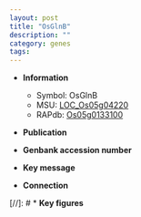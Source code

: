 ```yaml
---
layout: post
title: "OsGlnB"
description: ""
category: genes
tags: 
---
```


* **Information**  
    + Symbol: OsGlnB  
    + MSU: [LOC_Os05g04220](http://rice.uga.edu/cgi-bin/ORF_infopage.cgi?orf=LOC_Os05g04220)  
    + RAPdb: [Os05g0133100](http://rapdb.dna.affrc.go.jp/viewer/gbrowse_details/irgsp1?name=Os05g0133100)  

* **Publication**  

* **Genbank accession number**  

* **Key message**  

* **Connection**  

[//]: # * **Key figures**  


